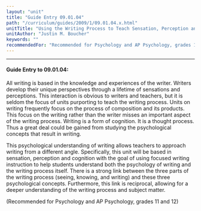 ```yaml
---
layout: "unit"
title: "Guide Entry 09.01.04"
path: "/curriculum/guides/2009/1/09.01.04.x.html"
unitTitle: "Using the Writing Process to Teach Sensation, Perception and Cognition"
unitAuthor: "Justin M. Boucher"
keywords: ""
recommendedFor: "Recommended for Psychology and AP Psychology, grades 11 and 12"
---
```

<body>
<hr/>
<h4>
Guide Entry to 09.01.04:
</h4>
All writing is based in the knowledge and experiences of the writer. Writers develop their unique perspectives through a lifetime of sensations and perceptions. This interaction is obvious to writers and teachers, but it is seldom the focus of units purporting to teach the writing process. Units on writing frequently focus on the process of composition and its products. This focus on the writing rather than the writer misses an important aspect of the writing process. Writing is a form of cognition. It is a thought process. Thus a great deal could be gained from studying the psychological concepts that result in writing.
<p>
This psychological understanding of writing allows teachers to approach writing from a different angle. Specifically, this unit will be based in sensation, perception and cognition with the goal of using focused writing instruction to help students understand both the psychology of writing and the writing process itself. There is a strong link between the three parts of the writing process (seeing, knowing, and writing) and these three psychological concepts. Furthermore, this link is reciprocal, allowing for a deeper understanding of the writing process and subject matter.
</p>
<p>
(Recommended for Psychology and AP Psychology, grades 11 and 12)
</p>
</body>